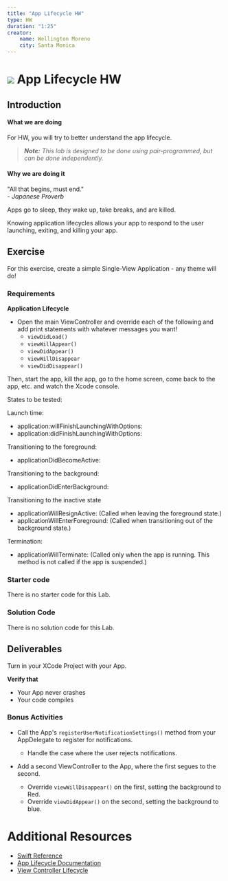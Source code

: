 ```yaml
---
title: "App Lifecycle HW"
type: HW
duration: "1:25"
creator:
    name: Wellington Moreno
    city: Santa Monica
---
```


# ![](https://ga-dash.s3.amazonaws.com/production/assets/logo-9f88ae6c9c3871690e33280fcf557f33.png) App Lifecycle HW

## Introduction

#### What we are doing

For HW, you will try to better understand the app lifecycle.

> ***Note:*** _This lab is designed to be done using pair-programmed, but can be done independently._


#### Why we are doing it

"All that begins, must end."
<br>
*- Japanese Proverb*

Apps go to sleep, they wake up, take breaks, and are killed.

Knowing application lifecycles allows your app to respond to the user launching, exiting, and killing your app.

## Exercise

For this exercise, create a simple Single-View Application - any theme will do!

### Requirements

**Application Lifecycle**

+ Open the main ViewController and override each of the following and add print statements with whatever messages you want!
    + `viewDidLoad()`
    + `viewWillAppear()`
    + `viewDidAppear()`
    + `viewWillDisappear`
    + `viewDidDisappear()`

Then, start the app, kill the app, go to the home screen, come back to the app, etc. and watch the Xcode console.  

States to be tested:

Launch time:
- application:willFinishLaunchingWithOptions:
- application:didFinishLaunchingWithOptions:

Transitioning to the foreground:
- applicationDidBecomeActive:

Transitioning to the background:
- applicationDidEnterBackground:

Transitioning to the inactive state
- applicationWillResignActive: (Called when leaving the foreground state.)
- applicationWillEnterForeground: (Called when transitioning out of the background state.)

Termination:
- applicationWillTerminate: (Called only when the app is running. This method is not called if the app is suspended.)



### Starter code

There is no starter code for this Lab.

### Solution Code

There is no solution code for this Lab.

## Deliverables

Turn in your XCode Project with your App.

**Verify that**

+ Your App never crashes
+ Your code compiles


### Bonus Activities

+ Call the App's `registerUserNotificationSettings()` method from your AppDelegate to register for notifications.
    + Handle the case where the user rejects notifications.

+ Add a second ViewController to the App, where the first segues to the second.
    + Override `viewWillDisappear()` on the first, setting the background to Red.
    + Override `viewDidAppear()` on the second, setting the background to blue.


# Additional Resources

+ [Swift Reference](https://developer.apple.com/library/ios/documentation/Swift/Conceptual/Swift_Programming_Language/GuidedTour.html#//apple_ref/doc/uid/TP40014097-CH2-ID1)
+ [App Lifecycle Documentation](https://developer.apple.com/library/ios/documentation/iPhone/Conceptual/iPhoneOSProgrammingGuide/TheAppLifeCycle/TheAppLifeCycle.html)
+ [View Controller Lifecycle](https://developer.apple.com/library/ios/referencelibrary/GettingStarted/DevelopiOSAppsSwift/Lesson4.html#//apple_ref/doc/uid/TP40015214-CH6-SW3)

